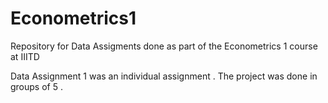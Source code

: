 # Econometrics1
Repository for Data Assigments done as part of the Econometrics 1 course at IIITD

Data Assignment 1 was an individual assignment . The project was done in groups of 5 .
